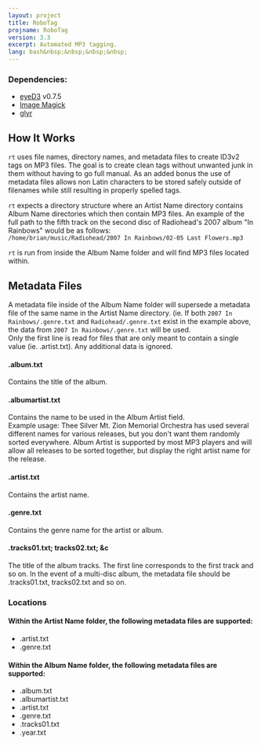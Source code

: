 ```yaml
---
layout: project
title: RoboTag
projname: RoboTag
version: 3.3
excerpt: Automated MP3 tagging.
lang: bash&nbsp;&nbsp;&nbsp;&nbsp;
---
```

### Dependencies:
* [eyeD3](http://eyed3.nicfit.net) v0.7.5
* [Image Magick](http://imagemagick.org)
* [glyr](https://github.com/sahib/glyr)

## How It Works
`rt` uses file names, directory names, and metadata files to create ID3v2 tags on MP3 files. The goal is to create clean tags without unwanted junk in them without having to go full manual. As an added bonus the use of metadata files allows non Latin characters to be stored safely outside of filenames while still resulting in properly spelled tags.  

`rt` expects a directory structure where an Artist Name directory contains Album Name directories which then contain MP3 files. An example of the full path to the fifth track on the second disc of Radiohead's 2007 album "In Rainbows" would be as follows:  
`/home/brian/music/Radiohead/2007 In Rainbows/02-05 Last Flowers.mp3`

`rt` is run from inside the Album Name folder and will find MP3 files located within.  

## Metadata Files
A metadata file inside of the Album Name folder will supersede a metadata file of the same name in the Artist Name directory. (ie. If both `2007 In Rainbows/.genre.txt` and `Radiohead/.genre.txt` exist in the example above, the data from `2007 In Rainbows/.genre.txt` will be used.  
Only the first line is read for files that are only meant to contain a single value (ie. .artist.txt). Any additional data is ignored.  

#### .album.txt
Contains the title of the album.  

#### .albumartist.txt
Contains the name to be used in the Album Artist field.  
Example usage: Thee Silver Mt. Zion Memorial Orchestra has used several different names for various releases, but you don't want them randomly sorted everywhere. Album Artist is supported by most MP3 players and will allow all releases to be sorted together, but display the right artist name for the release.  

#### .artist.txt
Contains the artist name.

#### .genre.txt
Contains the genre name for the artist or album.    

#### .tracks01.txt; tracks02.txt; &c
The title of the album tracks. The first line corresponds to the first track and so on. In the event of a multi-disc album, the metadata file should be .tracks01.txt, tracks02.txt and so on.  

### Locations
#### Within the Artist Name folder, the following metadata files are supported:
* .artist.txt
* .genre.txt

#### Within the Album Name folder, the following metadata files are supported:
* .album.txt
* .albumartist.txt
* .artist.txt
* .genre.txt
* .tracks01.txt
* .year.txt
